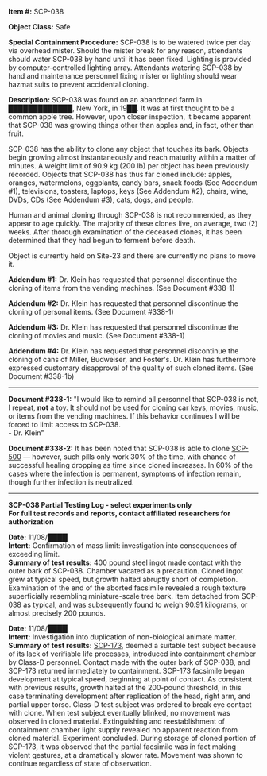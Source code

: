 **Item #:** SCP-038

**Object Class:** Safe

**Special Containment Procedure:** SCP-038 is to be watered twice per day via overhead mister. Should the mister break for any reason, attendants should water SCP-038 by hand until it has been fixed. Lighting is provided by computer-controlled lighting array. Attendants watering SCP-038 by hand and maintenance personnel fixing mister or lighting should wear hazmat suits to prevent accidental cloning.

**Description:** SCP-038 was found on an abandoned farm in █████████████, New York, in 19██. It was at first thought to be a common apple tree. However, upon closer inspection, it became apparent that SCP-038 was growing things other than apples and, in fact, other than fruit.

SCP-038 has the ability to clone any object that touches its bark. Objects begin growing almost instantaneously and reach maturity within a matter of minutes. A weight limit of 90.9 kg (200 lb) per object has been previously recorded. Objects that SCP-038 has thus far cloned include: apples, oranges, watermelons, eggplants, candy bars, snack foods (See Addendum #1), televisions, toasters, laptops, keys (See Addendum #2), chairs, wine, DVDs, CDs (See Addendum #3), cats, dogs, and people.

Human and animal cloning through SCP-038 is not recommended, as they appear to age quickly. The majority of these clones live, on average, two (2) weeks. After thorough examination of the deceased clones, it has been determined that they had begun to ferment before death.

Object is currently held on Site-23 and there are currently no plans to move it.

**Addendum #1:** Dr. Klein has requested that personnel discontinue the cloning of items from the vending machines. (See Document #338-1)

**Addendum #2:** Dr. Klein has requested that personnel discontinue the cloning of personal items. (See Document #338-1)

**Addendum #3:** Dr. Klein has requested that personnel discontinue the cloning of movies and music. (See Document #338-1)

**Addendum #4:** Dr. Klein has requested that personnel discontinue the cloning of cans of Miller, Budweiser, and Foster's. Dr. Klein has furthermore expressed customary disapproval of the quality of such cloned items. (See Document #338-1b)

* * *

**Document #338-1:** "I would like to remind all personnel that SCP-038 is not, I repeat, **not** a toy. It should not be used for cloning car keys, movies, music, or items from the vending machines. If this behavior continues I will be forced to limit access to SCP-038.  
\- Dr. Klein"

**Document #338-2:** It has been noted that SCP-038 is able to clone [SCP-500](/scp-500) — however, such pills only work 30% of the time, with chance of successful healing dropping as time since cloned increases. In 60% of the cases where the infection is permanent, symptoms of infection remain, though further infection is neutralized.

* * *

**SCP-038 Partial Testing Log - select experiments only**  
**For full test records and reports, contact affiliated researchers for authorization**

**Date:** 11/08/████  
**Intent:** Confirmation of mass limit: investigation into consequences of exceeding limit.  
**Summary of test results:** 400 pound steel ingot made contact with the outer bark of SCP-038. Chamber vacated as a precaution. Cloned ingot grew at typical speed, but growth halted abruptly short of completion. Examination of the end of the aborted facsimile revealed a rough texture superficially resembling miniature-scale tree bark. Item detached from SCP-038 as typical, and was subsequently found to weigh 90.91 kilograms, or almost precisely 200 pounds.

**Date:** 11/08/████  
**Intent:** Investigation into duplication of non-biological animate matter.  
**Summary of test results:** [SCP-173](/scp-173), deemed a suitable test subject because of its lack of verifiable life processes, introduced into containment chamber by Class-D personnel. Contact made with the outer bark of SCP-038, and SCP-173 returned immediately to containment. SCP-173 facsimile began development at typical speed, beginning at point of contact. As consistent with previous results, growth halted at the 200-pound threshold, in this case terminating development after replication of the head, right arm, and partial upper torso. Class-D test subject was ordered to break eye contact with clone. When test subject eventually blinked, no movement was observed in cloned material. Extinguishing and reestablishment of containment chamber light supply revealed no apparent reaction from cloned material. Experiment concluded. During storage of cloned portion of SCP-173, it was observed that the partial facsimile was in fact making violent gestures, at a dramatically slower rate. Movement was shown to continue regardless of state of observation.
